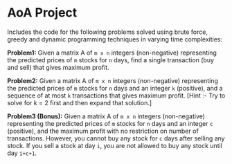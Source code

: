 # **AoA Project**

Includes the code for the following problems solved using brute force, greedy and dynamic programming techniques in varying time complexities:

**Problem1:** Given a matrix A of `m x n` integers (non-negative) representing the predicted prices of `m` stocks for `n` days, find a single transaction (buy and sell) that gives maximum profit.

**Problem2:** Given a matrix A of `m x n` integers (non-negative) representing the predicted prices of `m` stocks for `n` days and an integer `k` (positive), and a sequence of at most `k` transactions that gives maximum profit. [Hint :- Try to solve for k = 2 first and then expand that solution.]

**Problem3 (Bonus):** Given a matrix A of `m x n` integers (non-negative) representing the predicted prices of `m` stocks for `n` days and an integer `c` (positive), and the maximum profit with no restriction on number of transactions. However, you cannot buy any stock for `c` days after selling any stock. If you sell a stock at day `i`, you are not allowed to buy any stock until day `i+c+1`.
